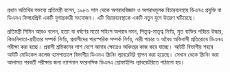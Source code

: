 প্রধান অতিথির বক্তব্যে প্রতিমন্ত্রী বলেন, ১৯৮৬ সাল থেকে অপরাধবিজ্ঞান ও অপরাধমূলক বিচারব্যবস্থায় ডিএনএ প্রযুক্তি বা ডিএনএ ফিঙ্গারপ্রিন্ট একটি যুগান্তকারী সংযোজন। এটি বিচারব্যবস্থাকে একটি নতুন যুগে উত্তরণ ঘটিয়েছে।

প্রতিমন্ত্রী সিমিন আরও বলেন, হত্যা বা ধর্ষণের মতো সহিংস অপরাধ দমন, পিতৃত্ব-মাতৃত্ব নির্ণয়, মৃত ব্যক্তির পরিচয় উদ্ধার, কিডনিদাতা-গ্রহীতার সম্পর্ক নির্ণয়, প্রবাসীদের পারস্পরিক সম্পর্ক নির্ণয়, নারী পাচার ও অবৈধ অভিবাসী প্রতিরোধে ডিএনএ পরীক্ষা করা হচ্ছে। প্রবাসী শ্রমিকদের লাশ দেশে আনার ক্ষেত্রেও অধিদপ্তর কাজ করে যাচ্ছে। আটটি বিভাগীয় শহরে আটটি মেডিকেল কলেজ হাসপাতালে বিভাগীয় ডিএনএ স্ক্রিনিং ল্যাবরেটরি স্থাপন করা হয়েছে। সেখান থেকে স্ক্রিনিং করা আলামত পরবর্তী পরীক্ষার জন্য ন্যাশনাল ফরেনসিক ডিএনএ প্রোফাইলিং ল্যাবরেটরিতে পাঠানো হয়।
